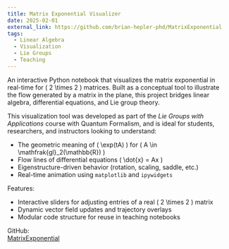 ```yaml
---
title: Matrix Exponential Visualizer
date: 2025-02-01
external_link: https://github.com/brian-hepler-phd/MatrixExponential
tags:
  - Linear Algebra
  - Visualization
  - Lie Groups
  - Teaching
---
```


An interactive Python notebook that visualizes the matrix exponential in real-time for \( 2 \times 2 \) matrices. Built as a conceptual tool to illustrate the flow generated by a matrix in the plane, this project bridges linear algebra, differential equations, and Lie group theory.

<!--more-->

This visualization tool was developed as part of the *Lie Groups with Applications* course with Quantum Formalism, and is ideal for students, researchers, and instructors looking to understand:

- The geometric meaning of \( \exp(tA) \) for \( A \in \mathfrak{gl}_2(\mathbb{R}) \)
- Flow lines of differential equations \( \dot{x} = Ax \)
- Eigenstructure-driven behavior (rotation, scaling, saddle, etc.)
- Real-time animation using `matplotlib` and `ipywidgets`

Features:

- Interactive sliders for adjusting entries of a real \( 2 \times 2 \) matrix
- Dynamic vector field updates and trajectory overlays
- Modular code structure for reuse in teaching notebooks

 GitHub:  
 [MatrixExponential](https://github.com/brian-hepler-phd/MatrixExponential)
